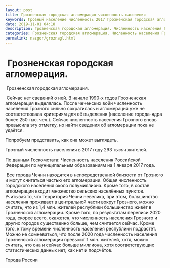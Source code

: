 ```yaml
---
layout: post
title: Грозненская городская агломерация численность населения 
keywords: Грозный население численность 2017 Грозненская городская агломерация. 
date: 2019-11-01 04:18
description: Грозненская городская агломерация. Численность населения Грозного 2017
categories: Грозненская городская агломерация. Численность населения Грозного 2017
permalink: nasgor/groznagl.html
---
```


#  Грозненская городская агломерация.



 Грозненская городская агломерация.



 Сейчас нет сведений о ней. В начале 1990-х годов Грозненская агломерация выделялась. После чеченских войн численность населения Грозного сильно сократилась и агломерация уже не соответствовала критериям для её выделения (население города-ядра более 250 тыс. чел.).  Сейчас численность населения Грозного вновь превысила эту отметку, но найти сведения об агломерации пока не удаётся.





Попробуем представить, как она может выглядеть.


Грозный численность населения в 2017 году 293 тысяч жителей.


По данным Госкомстата: Численность населения Российской Федерации по муниципальным образованиям на 1 января 2017 года.



 Все города Чечни находятся в непосредственной близости от Грозного и могут считаться частью его агломерации. Общая численность городского населения около полумиллиона. Кроме того, в состав агломерации входит множество сельских населённых пунктов. Учитывая то, что территория Чечни невелика, при этом, большинство населения проживает в центральной части вокруг Грозного, можно считать, что из 1,4 млн. жителей республики большинство живёт в Грозненской агломерации. Кроме того, по результатам переписи 2020 года, скорее всего, окажется, что численность населения Грозного и других городов существенно больше, чем считается сейчас. Кроме того, к тому времени численность населения республики подрастёт. Можно не сомневаться, что после 2020 года численность населения Грозненской агломерации превысит 1 млн. жителей, хотя, можно считать, что она и сейчас больше миллиона, хотя соответствующих статистических данных нет, как нет и подсчётов. 







Города России

		
